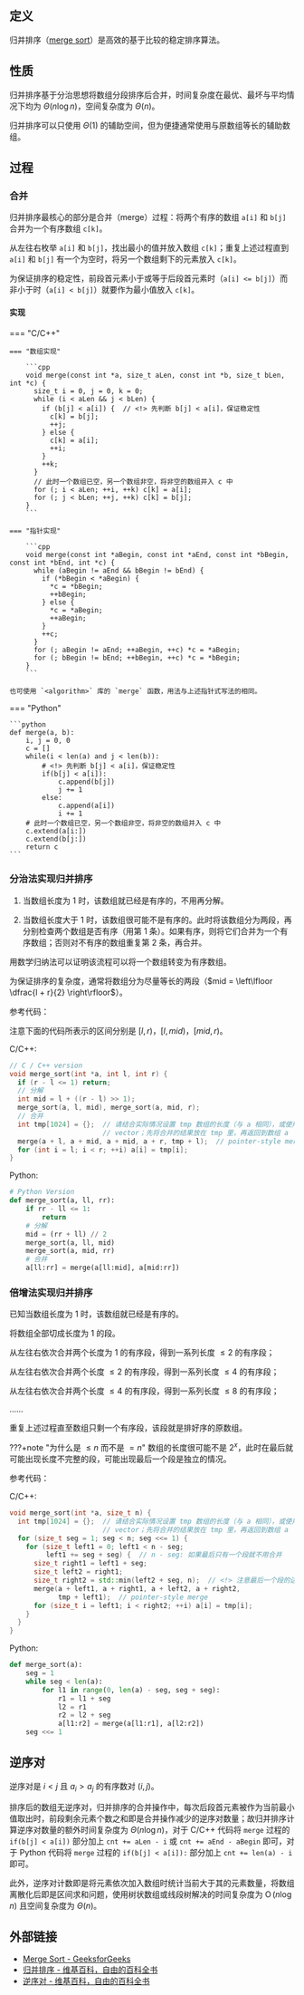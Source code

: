 ## 定义

归并排序（[merge sort](https://en.wikipedia.org/wiki/Merge_sort)）是高效的基于比较的稳定排序算法。

## 性质

归并排序基于分治思想将数组分段排序后合并，时间复杂度在最优、最坏与平均情况下均为 $\Theta (n \log n)$，空间复杂度为 $\Theta (n)$。

归并排序可以只使用 $\Theta (1)$ 的辅助空间，但为便捷通常使用与原数组等长的辅助数组。

## 过程

### 合并

归并排序最核心的部分是合并（merge）过程：将两个有序的数组 `a[i]` 和 `b[j]` 合并为一个有序数组 `c[k]`。

从左往右枚举 `a[i]` 和 `b[j]`，找出最小的值并放入数组 `c[k]`；重复上述过程直到 `a[i]` 和 `b[j]` 有一个为空时，将另一个数组剩下的元素放入 `c[k]`。

为保证排序的稳定性，前段首元素小于或等于后段首元素时（`a[i] <= b[j]`）而非小于时（`a[i] < b[j]`）就要作为最小值放入 `c[k]`。

#### 实现

=== "C/C++"

    === "数组实现"
        
        ```cpp
        void merge(const int *a, size_t aLen, const int *b, size_t bLen, int *c) {
          size_t i = 0, j = 0, k = 0;
          while (i < aLen && j < bLen) {
            if (b[j] < a[i]) {  // <!> 先判断 b[j] < a[i]，保证稳定性
              c[k] = b[j];
              ++j;
            } else {
              c[k] = a[i];
              ++i;
            }
            ++k;
          }
          // 此时一个数组已空，另一个数组非空，将非空的数组并入 c 中
          for (; i < aLen; ++i, ++k) c[k] = a[i];
          for (; j < bLen; ++j, ++k) c[k] = b[j];
        }
        ```

    === "指针实现"
        
        ```cpp
        void merge(const int *aBegin, const int *aEnd, const int *bBegin, const int *bEnd, int *c) {
          while (aBegin != aEnd && bBegin != bEnd) {
            if (*bBegin < *aBegin) {
              *c = *bBegin;
              ++bBegin;
            } else {
              *c = *aBegin;
              ++aBegin;
            }
            ++c;
          }
          for (; aBegin != aEnd; ++aBegin, ++c) *c = *aBegin;
          for (; bBegin != bEnd; ++bBegin, ++c) *c = *bBegin;
        }
        ```

    也可使用 `<algorithm>` 库的 `merge` 函数，用法与上述指针式写法的相同。

=== "Python"

    ```python
    def merge(a, b):
        i, j = 0, 0
        c = []
        while(i < len(a) and j < len(b)):
            # <!> 先判断 b[j] < a[i]，保证稳定性
            if(b[j] < a[i]):
                c.append(b[j])
                j += 1
            else:
                c.append(a[i])
                i += 1
        # 此时一个数组已空，另一个数组非空，将非空的数组并入 c 中
        c.extend(a[i:])
        c.extend(b[j:])
        return c
    ```

### 分治法实现归并排序

1. 当数组长度为 $1$ 时，该数组就已经是有序的，不用再分解。

2. 当数组长度大于 $1$ 时，该数组很可能不是有序的。此时将该数组分为两段，再分别检查两个数组是否有序（用第 1 条）。如果有序，则将它们合并为一个有序数组；否则对不有序的数组重复第 2 条，再合并。

用数学归纳法可以证明该流程可以将一个数组转变为有序数组。

为保证排序的复杂度，通常将数组分为尽量等长的两段（$mid = \left\lfloor \dfrac{l + r}{2} \right\rfloor$）。

参考代码：

注意下面的代码所表示的区间分别是 $[l, r)$，$[l, mid)$，$[mid, r)$。

C/C++:

```cpp
// C / C++ version
void merge_sort(int *a, int l, int r) {
  if (r - l <= 1) return;
  // 分解
  int mid = l + ((r - l) >> 1);
  merge_sort(a, l, mid), merge_sort(a, mid, r);
  // 合并
  int tmp[1024] = {};  // 请结合实际情况设置 tmp 数组的长度（与 a 相同），或使用
                       // vector；先将合并的结果放在 tmp 里，再返回到数组 a
  merge(a + l, a + mid, a + mid, a + r, tmp + l);  // pointer-style merge
  for (int i = l; i < r; ++i) a[i] = tmp[i];
}
```

Python:

```python
# Python Version
def merge_sort(a, ll, rr):
    if rr - ll <= 1:
        return
    # 分解
    mid = (rr + ll) // 2
    merge_sort(a, ll, mid)
    merge_sort(a, mid, rr)
    # 合并
    a[ll:rr] = merge(a[ll:mid], a[mid:rr])
```

### 倍增法实现归并排序

已知当数组长度为 $1$ 时，该数组就已经是有序的。

将数组全部切成长度为 $1$ 的段。

从左往右依次合并两个长度为 $1$ 的有序段，得到一系列长度 $\le 2$ 的有序段；

从左往右依次合并两个长度 $\le 2$ 的有序段，得到一系列长度 $\le 4$ 的有序段；

从左往右依次合并两个长度 $\le 4$ 的有序段，得到一系列长度 $\le 8$ 的有序段；

……

重复上述过程直至数组只剩一个有序段，该段就是排好序的原数组。

???+note "为什么是 $\le n$ 而不是 $= n$"
    数组的长度很可能不是 $2^x$，此时在最后就可能出现长度不完整的段，可能出现最后一个段是独立的情况。

参考代码：

C/C++:

```cpp
void merge_sort(int *a, size_t n) {
  int tmp[1024] = {};  // 请结合实际情况设置 tmp 数组的长度（与 a 相同），或使用
                       // vector；先将合并的结果放在 tmp 里，再返回到数组 a
  for (size_t seg = 1; seg < n; seg <<= 1) {
    for (size_t left1 = 0; left1 < n - seg;
         left1 += seg + seg) {  // n - seg: 如果最后只有一个段就不用合并
      size_t right1 = left1 + seg;
      size_t left2 = right1;
      size_t right2 = std::min(left2 + seg, n);  // <!> 注意最后一个段的边界
      merge(a + left1, a + right1, a + left2, a + right2,
            tmp + left1);  // pointer-style merge
      for (size_t i = left1; i < right2; ++i) a[i] = tmp[i];
    }
  }
}
```

Python:

```python
def merge_sort(a):
    seg = 1
    while seg < len(a):
        for l1 in range(0, len(a) - seg, seg + seg):
            r1 = l1 + seg
            l2 = r1
            r2 = l2 + seg
            a[l1:r2] = merge(a[l1:r1], a[l2:r2])
    seg <<= 1
```

## 逆序对

逆序对是 $i < j$ 且 $a_i > a_j$ 的有序数对 $(i, j)$。

排序后的数组无逆序对，归并排序的合并操作中，每次后段首元素被作为当前最小值取出时，前段剩余元素个数之和即是合并操作减少的逆序对数量；故归并排序计算逆序对数量的额外时间复杂度为 $\Theta (n \log n)$，对于 C/C++ 代码将 `merge` 过程的 `if(b[j] < a[i])` 部分加上 `cnt += aLen - i` 或 `cnt += aEnd - aBegin` 即可，对于 Python 代码将 `merge` 过程的 `if(b[j] < a[i]):` 部分加上 `cnt += len(a) - i` 即可。

此外，逆序对计数即是将元素依次加入数组时统计当前大于其的元素数量，将数组离散化后即是区间求和问题，使用树状数组或线段树解决的时间复杂度为 $\operatorname{O} (n \log n)$ 且空间复杂度为 $\Theta (n)$。

## 外部链接

- [Merge Sort - GeeksforGeeks](https://www.geeksforgeeks.org/merge-sort/)
- [归并排序 - 维基百科，自由的百科全书](https://zh.wikipedia.org/wiki/%E5%BD%92%E5%B9%B6%E6%8E%92%E5%BA%8F)
- [逆序对 - 维基百科，自由的百科全书](https://zh.wikipedia.org/wiki/%E9%80%86%E5%BA%8F%E5%AF%B9)
